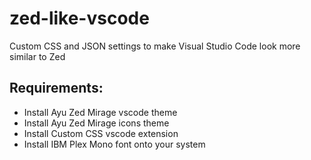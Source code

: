 # zed-like-vscode
Custom CSS and JSON settings to make Visual Studio Code look more similar to Zed

## Requirements:
- Install Ayu Zed Mirage vscode theme
- Install Ayu Zed Mirage icons theme
- Install Custom CSS vscode extension
- Install IBM Plex Mono font onto your system